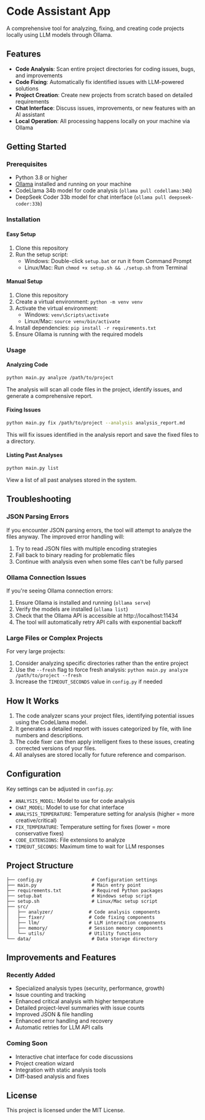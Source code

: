 # Code Assistant App

A comprehensive tool for analyzing, fixing, and creating code projects locally using LLM models through Ollama.

## Features

- **Code Analysis**: Scan entire project directories for coding issues, bugs, and improvements
- **Code Fixing**: Automatically fix identified issues with LLM-powered solutions
- **Project Creation**: Create new projects from scratch based on detailed requirements
- **Chat Interface**: Discuss issues, improvements, or new features with an AI assistant
- **Local Operation**: All processing happens locally on your machine via Ollama

## Getting Started

### Prerequisites

- Python 3.8 or higher
- [Ollama](https://ollama.ai/) installed and running on your machine
- CodeLlama 34b model for code analysis (`ollama pull codellama:34b`)
- DeepSeek Coder 33b model for chat interface (`ollama pull deepseek-coder:33b`)

### Installation

#### Easy Setup

1. Clone this repository
2. Run the setup script:
   - Windows: Double-click `setup.bat` or run it from Command Prompt
   - Linux/Mac: Run `chmod +x setup.sh && ./setup.sh` from Terminal

#### Manual Setup

1. Clone this repository
2. Create a virtual environment: `python -m venv venv`
3. Activate the virtual environment:
   - Windows: `venv\Scripts\activate`
   - Linux/Mac: `source venv/bin/activate`
4. Install dependencies: `pip install -r requirements.txt`
5. Ensure Ollama is running with the required models

### Usage

#### Analyzing Code

```bash
python main.py analyze /path/to/project
```

The analysis will scan all code files in the project, identify issues, and generate a comprehensive report.

#### Fixing Issues

```bash
python main.py fix /path/to/project --analysis analysis_report.md
```

This will fix issues identified in the analysis report and save the fixed files to a directory.

#### Listing Past Analyses

```bash
python main.py list
```

View a list of all past analyses stored in the system.

## Troubleshooting

### JSON Parsing Errors

If you encounter JSON parsing errors, the tool will attempt to analyze the files anyway. The improved error handling will:

1. Try to read JSON files with multiple encoding strategies
2. Fall back to binary reading for problematic files
3. Continue with analysis even when some files can't be fully parsed

### Ollama Connection Issues

If you're seeing Ollama connection errors:

1. Ensure Ollama is installed and running (`ollama serve`)
2. Verify the models are installed (`ollama list`)
3. Check that the Ollama API is accessible at http://localhost:11434
4. The tool will automatically retry API calls with exponential backoff

### Large Files or Complex Projects

For very large projects:

1. Consider analyzing specific directories rather than the entire project
2. Use the `--fresh` flag to force fresh analysis: `python main.py analyze /path/to/project --fresh`
3. Increase the `TIMEOUT_SECONDS` value in `config.py` if needed

## How It Works

1. The code analyzer scans your project files, identifying potential issues using the CodeLlama model.
2. It generates a detailed report with issues categorized by file, with line numbers and descriptions.
3. The code fixer can then apply intelligent fixes to these issues, creating corrected versions of your files.
4. All analyses are stored locally for future reference and comparison.

## Configuration

Key settings can be adjusted in `config.py`:

- `ANALYSIS_MODEL`: Model to use for code analysis
- `CHAT_MODEL`: Model to use for chat interface
- `ANALYSIS_TEMPERATURE`: Temperature setting for analysis (higher = more creative/critical)
- `FIX_TEMPERATURE`: Temperature setting for fixes (lower = more conservative fixes)
- `CODE_EXTENSIONS`: File extensions to analyze
- `TIMEOUT_SECONDS`: Maximum time to wait for LLM responses

## Project Structure

```
├── config.py                  # Configuration settings
├── main.py                    # Main entry point
├── requirements.txt           # Required Python packages
├── setup.bat                  # Windows setup script
├── setup.sh                   # Linux/Mac setup script
├── src/
│   ├── analyzer/             # Code analysis components
│   ├── fixer/                # Code fixing components
│   ├── llm/                  # LLM interaction components
│   ├── memory/               # Session memory components
│   └── utils/                # Utility functions
└── data/                      # Data storage directory
```

## Improvements and Features

### Recently Added

- Specialized analysis types (security, performance, growth)
- Issue counting and tracking
- Enhanced critical analysis with higher temperature
- Detailed project-level summaries with issue counts
- Improved JSON & file handling
- Enhanced error handling and recovery
- Automatic retries for LLM API calls

### Coming Soon

- Interactive chat interface for code discussions
- Project creation wizard
- Integration with static analysis tools
- Diff-based analysis and fixes

## License

This project is licensed under the MIT License.